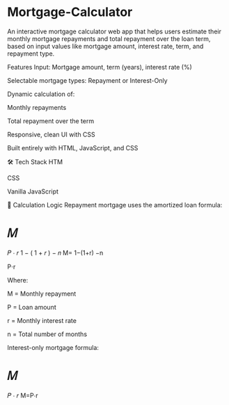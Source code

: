 # Mortgage-Calculator
An interactive mortgage calculator web app that helps users estimate their monthly mortgage repayments and total repayment over the loan term, based on input values like mortgage amount, interest rate, term, and repayment type.

<!-- You can replace this with your hosted image path -->

Features
 Input: Mortgage amount, term (years), interest rate (%)

 Selectable mortgage types: Repayment or Interest-Only

 Dynamic calculation of:

Monthly repayments

Total repayment over the term

 Responsive, clean UI with CSS

Built entirely with HTML, JavaScript, and CSS

🛠 Tech Stack
HTM

CSS 

Vanilla JavaScript

🧮 Calculation Logic
Repayment mortgage uses the amortized loan formula:

𝑀
=
𝑃
⋅
𝑟
1
−
(
1
+
𝑟
)
−
𝑛
M= 
1−(1+r) 
−n
 
P⋅r
​
 
Where:

M = Monthly repayment

P = Loan amount

r = Monthly interest rate

n = Total number of months

Interest-only mortgage formula:

𝑀
=
𝑃
⋅
𝑟
M=P⋅r
